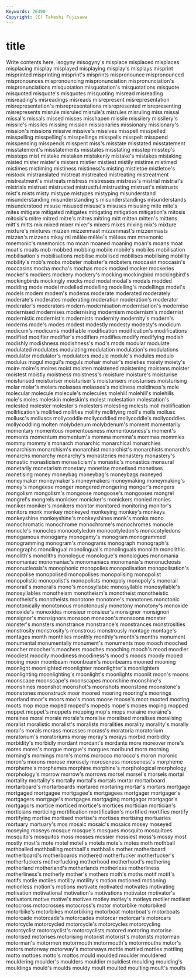 ```yaml
---
Keywords: 26490 
Copyright: (C) Takeshi Fujisawa
---
```


# title

Write contents here.
isogyny misogyny's misplace misplaced
misplaces misplacing misplay misplayed misplaying misplay's misplays misprint misprinted misprinting
misprint's misprints mispronounce mispronounced mispronounces mispronouncing mispronunciation mispronunciation's mispronunciations misquotation
misquotation's misquotations misquote misquoted misquote's misquotes misquoting misread misreading misreading's
misreadings misreads misrepresent misrepresentation misrepresentation's misrepresentations misrepresented misrepresenting misrepresents misrule
misruled misrule's misrules misruling miss missal missal's missals missed misses
misshapen missile missilery missilery's missile's missiles missing mission missionaries missionary
missionary's mission's missions missive missive's missives misspell misspelled misspelling misspelling's
misspellings misspells misspelt misspend misspending misspends misspent miss's misstate misstated
misstatement misstatement's misstatements misstates misstating misstep misstep's missteps mist mistake
mistaken mistakenly mistake's mistakes mistaking misted mister mister's misters mistier
mistiest mistily mistime mistimed mistimes mistiming mistiness mistiness's misting mistletoe
mistletoe's mistook mistranslated mistreat mistreated mistreating mistreatment mistreatment's mistreats mistress
mistresses mistress's mistrial mistrial's mistrials mistrust mistrusted mistrustful mistrusting mistrust's
mistrusts mist's mists misty mistype mistypes mistyping misunderstand misunderstanding misunderstanding's
misunderstandings misunderstands misunderstood misuse misused misuse's misuses misusing mite mite's
mites mitigate mitigated mitigates mitigating mitigation mitigation's mitosis mitosis's mitre
mitred mitre's mitres mitring mitt mitten mitten's mittens mitt's mitts
mix mixed mixer mixer's mixers mixes mixing mix's mixture mixture's
mixtures mizzen mizzenmast mizzenmast's mizzenmasts mizzen's mizzens mkay ml mêlée
mêlée's mêlées mm mnemonic mnemonic's mnemonics mo moan moaned moaning
moan's moans moat moat's moats mob mobbed mobbing mobile mobile's
mobiles mobilisation mobilisation's mobilisations mobilise mobilised mobilises mobilising mobility mobility's
mob's mobs mobster mobster's mobsters moccasin moccasin's moccasins mocha mocha's
mochas mock mocked mocker mockeries mocker's mockers mockery mockery's mocking
mockingbird mockingbird's mockingbirds mockingly mocks mod modal modal's modals modded
modding mode model modelled modelling modelling's modellings model's models modem
modem's modems moderate moderated moderately moderate's moderates moderating moderation moderation's
moderator moderator's moderators modern modernisation modernisation's modernise modernised modernises modernising
modernism modernism's modernist modernistic modernist's modernists modernity modernity's modern's moderns
mode's modes modest modestly modesty modesty's modicum modicum's modicums modifiable
modification modification's modifications modified modifier modifier's modifiers modifies modify modifying
modish modishly modishness modishness's mod's mods modular modulate modulated modulates
modulating modulation modulation's modulations modulator modulator's modulators module module's modules
modulo modulus mogul mogul's moguls mohair mohair's moieties moiety moiety's
moire moire's moires moist moisten moistened moistening moistens moister moistest
moistly moistness moistness's moisture moisture's moisturise moisturised moisturiser moisturiser's moisturisers
moisturises moisturising molar molar's molars molasses molasses's moldiness moldiness's mole
molecular molecule molecule's molecules molehill molehill's molehills mole's moles moleskin
moleskin's molest molestation molestation's molested molester molester's molesters molesting molests
moll mollification mollification's mollified mollifies mollify mollifying moll's molls mollusc
mollusc's molluscs mollycoddle mollycoddled mollycoddle's mollycoddles mollycoddling molten molybdenum molybdenum's
moment momentarily momentary momentous momentousness momentousness's moment's moments momentum momentum's
momma momma's mommas mommies mommy mommy's monarch monarchic monarchical monarchies
monarchism monarchism's monarchist monarchist's monarchists monarch's monarchs monarchy monarchy's monasteries
monastery monastery's monastic monasticism monasticism's monastic's monastics monaural monetarily monetarism
monetary monetise monetised monetises monetising money moneybag moneybag's moneybags moneyed
moneymaker moneymaker's moneymakers moneymaking moneymaking's money's mongeese monger mongered mongering
monger's mongers mongolism mongolism's mongoose mongoose's mongooses mongrel mongrel's mongrels
monicker monicker's monickers monied monies moniker moniker's monikers monitor monitored
monitoring monitor's monitors monk monkey monkeyed monkeying monkey's monkeys monkeyshine
monkeyshine's monkeyshines monk's monks mono monochromatic monochrome monochrome's monochromes monocle
monocle's monocles monocotyledon monocotyledon's monocotyledons monogamous monogamy monogamy's monogram monogrammed
monogramming monogram's monograms monograph monograph's monographs monolingual monolingual's monolinguals monolith
monolithic monolith's monoliths monologue monologue's monologues monomania monomaniac monomaniac's monomaniacs
monomania's mononucleosis mononucleosis's monophonic monopolies monopolisation monopolisation's monopolise monopolised monopolises
monopolising monopolist monopolistic monopolist's monopolists monopoly monopoly's monorail monorail's monorails
mono's monosyllabic monosyllable monosyllable's monosyllables monotheism monotheism's monotheist monotheistic monotheist's
monotheists monotone monotone's monotones monotonic monotonically monotonous monotonously monotony monotony's
monoxide monoxide's monoxides monsieur monsieur's monsignor monsignori monsignor's monsignors monsoon
monsoon's monsoons monster monster's monsters monstrance monstrance's monstrances monstrosities monstrosity
monstrosity's monstrous monstrously montage montage's montages month monthlies monthly monthly's
month's months monument monumental monumentally monument's monuments moo mooch mooched
moocher moocher's moochers mooches mooching mooch's mood moodier moodiest moodily
moodiness moodiness's mood's moods moody mooed mooing moon moonbeam moonbeam's
moonbeams mooned mooning moonlight moonlighted moonlighter moonlighter's moonlighters moonlighting moonlighting's
moonlight's moonlights moonlit moon's moons moonscape moonscape's moonscapes moonshine moonshine's
moonshines moonshot moonshot's moonshots moonstone moonstone's moonstones moonstruck moor moored
mooring mooring's moorings moorland moor's moors moo's moos moose moose's
moot mooted mooting moots mop mope moped moped's mopeds mope's
mopes moping mopped moppet moppet's moppets mopping mop's mops moraine
moraine's moraines moral morale morale's moralise moralised moralises moralising moralist
moralistic moralist's moralists moralities morality morality's morally moral's morals morass
morasses morass's moratoria moratorium moratorium's moratoriums moray moray's morays morbid
morbidity morbidity's morbidly mordant mordant's mordants more moreover more's mores
mores's morgue morgue's morgues moribund morn morning morning's mornings morn's
morns morocco morocco's moron moronic moron's morons morose morosely moroseness
moroseness's morpheme morpheme's morphemes morphine morphine's morphological morphology morphology's morrow
morrow's morrows morsel morsel's morsels mortal mortality mortality's mortally mortal's
mortals mortar mortarboard mortarboard's mortarboards mortared mortaring mortar's mortars mortgage
mortgaged mortgagee mortgagee's mortgagees mortgager mortgager's mortgagers mortgage's mortgages mortgaging
mortgagor mortgagor's mortgagors mortice morticed mortice's mortices mortician mortician's morticians
morticing mortification mortification's mortified mortifies mortify mortifying mortise mortised mortise's
mortises mortising mortuaries mortuary mortuary's mos mosaic mosaic's mosaics mosey
moseyed moseying moseys mosque mosque's mosques mosquito mosquitoes mosquito's mosquitos
moss mosses mossier mossiest moss's mossy most mostly most's mote
motel motel's motels mote's motes moth mothball mothballed mothballing mothball's
mothballs mother motherboard motherboard's motherboards mothered motherfucker motherfucker's motherfuckers motherfucking
motherhood motherhood's mothering motherland motherland's motherlands motherless motherliness motherliness's motherly
mother's mothers moth's moths motif motif's motifs motile motiles motility
motility's motion motioned motioning motionless motion's motions motivate motivated motivates
motivating motivation motivational motivation's motivations motivator motivator's motivators motive motive's
motives motley motley's motleys motlier motliest motocross motocrosses motocross's motor
motorbike motorbiked motorbike's motorbikes motorbiking motorboat motorboat's motorboats motorcade motorcade's
motorcades motorcar motorcar's motorcars motorcycle motorcycled motorcycle's motorcycles motorcycling motorcyclist
motorcyclist's motorcyclists motored motoring motorise motorised motorises motorising motorist motorist's
motorists motorman motorman's motormen motormouth motormouth's motormouths motor's motors motorway
motorway's motorways mottle mottled mottles mottling motto mottoes motto's mottos
mould moulded moulder mouldered mouldering moulder's moulders mouldier mouldiest moulding
moulding's mouldings mould's moulds mouldy moult moulted moulting moult's moults
